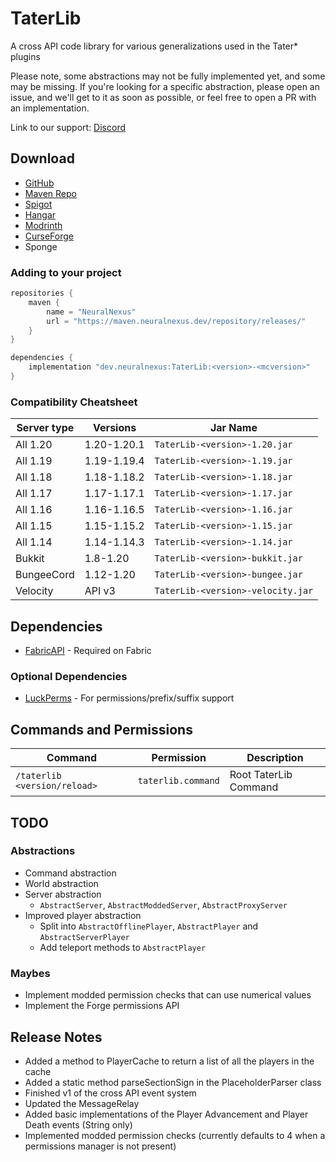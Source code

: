 # TaterLib

A cross API code library for various generalizations used in the Tater* plugins

Please note, some abstractions may not be fully implemented yet, and some may be missing.
If you're looking for a specific abstraction, please open an issue, and we'll get to it as soon as possible, or feel free to open a PR with an implementation.

Link to our support: [Discord](https://discord.neuralnexus.dev)

## Download

- [GitHub](https://github.com/p0t4t0sandwich/TaterLib/releases)
- [Maven Repo](https://maven.neuralnexus.dev/#/releases/dev/neuralnexus/TaterLib)
- [Spigot](https://www.spigotmc.org/resources/taterlib.111852/)
- [Hangar](https://hangar.papermc.io/p0t4t0sandwich/TaterLib)
- [Modrinth](https://modrinth.com/plugin/taterlib)
- [CurseForge](https://www.curseforge.com/minecraft/mc-mods/taterlib)
- Sponge

### Adding to your project
```gradle
repositories {
    maven {
        name = "NeuralNexus"
        url = "https://maven.neuralnexus.dev/repository/releases/"
    }
}

dependencies {
    implementation "dev.neuralnexus:TaterLib:<version>-<mcversion>"
}
```

### Compatibility Cheatsheet

| Server type     | Versions    | Jar Name                                 |
|-----------------|-------------|------------------------------------------|
| All 1.20        | 1.20-1.20.1 | `TaterLib-<version>-1.20.jar`            |
| All 1.19        | 1.19-1.19.4 | `TaterLib-<version>-1.19.jar`            |
| All 1.18        | 1.18-1.18.2 | `TaterLib-<version>-1.18.jar`            |
| All 1.17        | 1.17-1.17.1 | `TaterLib-<version>-1.17.jar`            |
| All 1.16        | 1.16-1.16.5 | `TaterLib-<version>-1.16.jar`            |
| All 1.15        | 1.15-1.15.2 | `TaterLib-<version>-1.15.jar`            |
| All 1.14        | 1.14-1.14.3 | `TaterLib-<version>-1.14.jar`            |
| Bukkit          | 1.8-1.20    | `TaterLib-<version>-bukkit.jar`          |
| BungeeCord      | 1.12-1.20   | `TaterLib-<version>-bungee.jar`          |
| Velocity        | API v3      | `TaterLib-<version>-velocity.jar`        |

## Dependencies

- [FabricAPI](https://modrinth.com/mod/fabric-api) - Required on Fabric

### Optional Dependencies

- [LuckPerms](https://luckperms.net/) - For permissions/prefix/suffix support

## Commands and Permissions

| Command                      | Permission          | Description           |
|------------------------------|---------------------|-----------------------|
| `/taterlib <version/reload>` | `taterlib.command`  | Root TaterLib Command |

## TODO
### Abstractions
- Command abstraction
- World abstraction
- Server abstraction
  - `AbstractServer`, `AbstractModdedServer`, `AbstractProxyServer`
- Improved player abstraction
  - Split into `AbstractOfflinePlayer`, `AbstractPlayer` and `AbstractServerPlayer`
  - Add teleport methods to `AbstractPlayer`

### Maybes
- Implement modded permission checks that can use numerical values
- Implement the Forge permissions API

## Release Notes
- Added a method to PlayerCache to return a list of all the players in the cache
- Added a static method parseSectionSign in the PlaceholderParser class
- Finished v1 of the cross API event system
- Updated the MessageRelay
- Added basic implementations of the Player Advancement and Player Death events (String only)
- Implemented modded permission checks (currently defaults to 4 when a permissions manager is not present)
